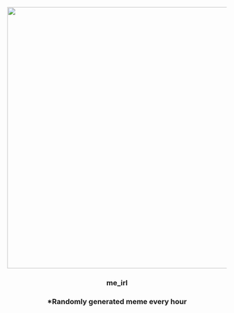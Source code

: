 <p align="center">
        <img src="https://i.redd.it/8v8p9v7svc291.jpg" width="600" height="600">
        </p>
        <h3 align="center">me_irl</h3>
        <h3 align="center">*Randomly generated meme every hour</h3>
    